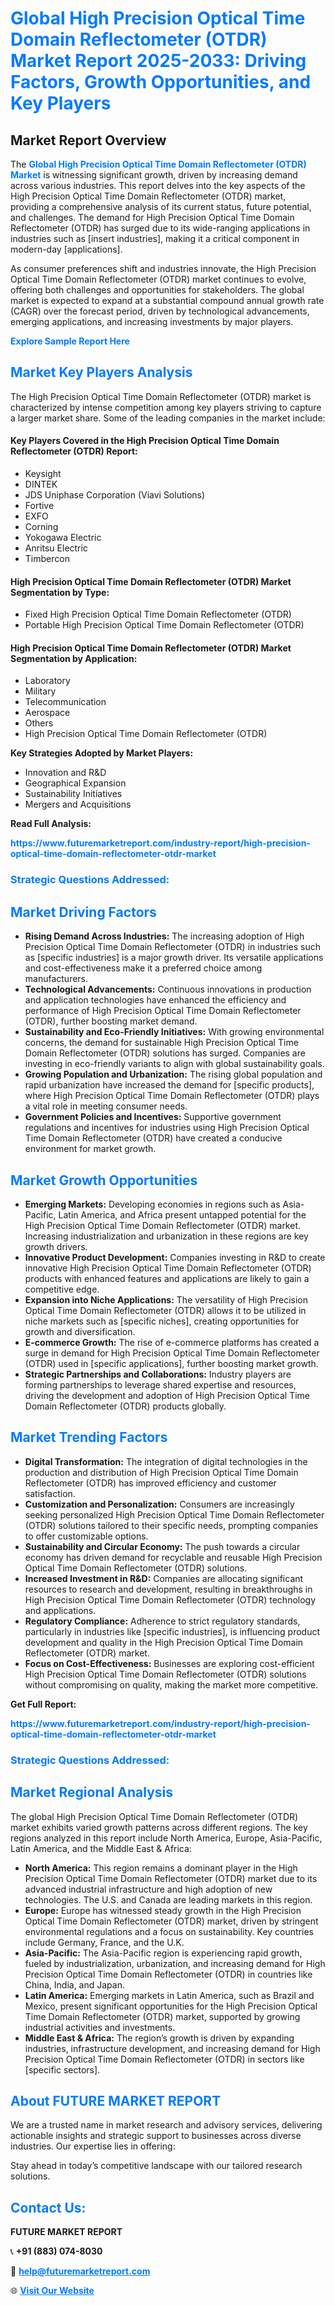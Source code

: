 <h1 style="color: #007BFF;">Global High Precision Optical Time Domain Reflectometer (OTDR) Market Report 2025-2033: Driving Factors, Growth Opportunities, and Key Players</h1>

<section id="overview">
<h2>Market Report Overview</h2>
<p>The <a href="https://www.futuremarketreport.com/industry-report/high-precision-optical-time-domain-reflectometer-otdr-market" style="color: #007BFF; text-decoration: none;"><strong>Global High Precision Optical Time Domain Reflectometer (OTDR) Market</strong></a> is witnessing significant growth, driven by increasing demand across various industries. This report delves into the key aspects of the High Precision Optical Time Domain Reflectometer (OTDR) market, providing a comprehensive analysis of its current status, future potential, and challenges. The demand for High Precision Optical Time Domain Reflectometer (OTDR) has surged due to its wide-ranging applications in industries such as [insert industries], making it a critical component in modern-day [applications].</p>
<p>As consumer preferences shift and industries innovate, the High Precision Optical Time Domain Reflectometer (OTDR) market continues to evolve, offering both challenges and opportunities for stakeholders. The global market is expected to expand at a substantial compound annual growth rate (CAGR) over the forecast period, driven by technological advancements, emerging applications, and increasing investments by major players.</p>
</section>

<section id="overview">
<p><a href="https://www.futuremarketreport.com/request-sample/reportId=124582" style="color: #007BFF; text-decoration: none;"><strong>Explore Sample Report Here</strong></a></p>
</section>

<section id="key-players">
<h2 style="color: #007BFF;">Market Key Players Analysis</h2>
<p>The High Precision Optical Time Domain Reflectometer (OTDR) market is characterized by intense competition among key players striving to capture a larger market share. Some of the leading companies in the market include:</p>
<h4>Key Players Covered in the High Precision Optical Time Domain Reflectometer (OTDR) Report:</h4>
<ul><li>Keysight</li><li>DINTEK</li><li>JDS Uniphase Corporation (Viavi Solutions)</li><li>Fortive</li><li>EXFO</li><li>Corning</li><li>Yokogawa Electric</li><li>Anritsu Electric</li><li>Timbercon</li></ul>
<h4>High Precision Optical Time Domain Reflectometer (OTDR) Market Segmentation by Type:</h4>
<ul><li>Fixed High Precision Optical Time Domain Reflectometer (OTDR)</li><li>Portable High Precision Optical Time Domain Reflectometer (OTDR)</li></ul>

<h4>High Precision Optical Time Domain Reflectometer (OTDR) Market Segmentation by Application:</h4>
<ul><li>Laboratory</li><li>Military</li><li>Telecommunication</li><li>Aerospace</li><li>Others</li><li>High Precision Optical Time Domain Reflectometer (OTDR)</li></ul>
<p><strong>Key Strategies Adopted by Market Players:</strong></p>
<ul>
<li>Innovation and R&D</li>
<li>Geographical Expansion</li>
<li>Sustainability Initiatives</li>
<li>Mergers and Acquisitions</li>
</ul>
</section>

<section>
<p><strong>Read Full Analysis: </strong></p><a href="https://www.futuremarketreport.com/industry-report/high-precision-optical-time-domain-reflectometer-otdr-market" style="color: #007BFF; text-decoration: none;"><strong>https://www.futuremarketreport.com/industry-report/high-precision-optical-time-domain-reflectometer-otdr-market</strong></a>
<h3 style="color: #007BFF;">Strategic Questions Addressed:</h3>
</section>

<section id="driving-factors">
<h2 style="color: #007BFF;">Market Driving Factors</h2>
<ul>
<li><strong>Rising Demand Across Industries:</strong> The increasing adoption of High Precision Optical Time Domain Reflectometer (OTDR) in industries such as [specific industries] is a major growth driver. Its versatile applications and cost-effectiveness make it a preferred choice among manufacturers.</li>
<li><strong>Technological Advancements:</strong> Continuous innovations in production and application technologies have enhanced the efficiency and performance of High Precision Optical Time Domain Reflectometer (OTDR), further boosting market demand.</li>
<li><strong>Sustainability and Eco-Friendly Initiatives:</strong> With growing environmental concerns, the demand for sustainable High Precision Optical Time Domain Reflectometer (OTDR) solutions has surged. Companies are investing in eco-friendly variants to align with global sustainability goals.</li>
<li><strong>Growing Population and Urbanization:</strong> The rising global population and rapid urbanization have increased the demand for [specific products], where High Precision Optical Time Domain Reflectometer (OTDR) plays a vital role in meeting consumer needs.</li>
<li><strong>Government Policies and Incentives:</strong> Supportive government regulations and incentives for industries using High Precision Optical Time Domain Reflectometer (OTDR) have created a conducive environment for market growth.</li>
</ul>
</section>

<section id="growth-opportunities">
<h2 style="color: #007BFF;">Market Growth Opportunities</h2>
<ul>
<li><strong>Emerging Markets:</strong> Developing economies in regions such as Asia-Pacific, Latin America, and Africa present untapped potential for the High Precision Optical Time Domain Reflectometer (OTDR) market. Increasing industrialization and urbanization in these regions are key growth drivers.</li>
<li><strong>Innovative Product Development:</strong> Companies investing in R&D to create innovative High Precision Optical Time Domain Reflectometer (OTDR) products with enhanced features and applications are likely to gain a competitive edge.</li>
<li><strong>Expansion into Niche Applications:</strong> The versatility of High Precision Optical Time Domain Reflectometer (OTDR) allows it to be utilized in niche markets such as [specific niches], creating opportunities for growth and diversification.</li>
<li><strong>E-commerce Growth:</strong> The rise of e-commerce platforms has created a surge in demand for High Precision Optical Time Domain Reflectometer (OTDR) used in [specific applications], further boosting market growth.</li>
<li><strong>Strategic Partnerships and Collaborations:</strong> Industry players are forming partnerships to leverage shared expertise and resources, driving the development and adoption of High Precision Optical Time Domain Reflectometer (OTDR) products globally.</li>
</ul>
</section>

<section id="trending-factors">
<h2 style="color: #007BFF;">Market Trending Factors</h2>
<ul>
<li><strong>Digital Transformation:</strong> The integration of digital technologies in the production and distribution of High Precision Optical Time Domain Reflectometer (OTDR) has improved efficiency and customer satisfaction.</li>
<li><strong>Customization and Personalization:</strong> Consumers are increasingly seeking personalized High Precision Optical Time Domain Reflectometer (OTDR) solutions tailored to their specific needs, prompting companies to offer customizable options.</li>
<li><strong>Sustainability and Circular Economy:</strong> The push towards a circular economy has driven demand for recyclable and reusable High Precision Optical Time Domain Reflectometer (OTDR) solutions.</li>
<li><strong>Increased Investment in R&D:</strong> Companies are allocating significant resources to research and development, resulting in breakthroughs in High Precision Optical Time Domain Reflectometer (OTDR) technology and applications.</li>
<li><strong>Regulatory Compliance:</strong> Adherence to strict regulatory standards, particularly in industries like [specific industries], is influencing product development and quality in the High Precision Optical Time Domain Reflectometer (OTDR) market.</li>
<li><strong>Focus on Cost-Effectiveness:</strong> Businesses are exploring cost-efficient High Precision Optical Time Domain Reflectometer (OTDR) solutions without compromising on quality, making the market more competitive.</li>
</ul>
</section>

<section>
<p><strong>Get Full Report: </strong></p><a href="https://www.futuremarketreport.com/industry-report/high-precision-optical-time-domain-reflectometer-otdr-market" style="color: #007BFF; text-decoration: none;"><strong>https://www.futuremarketreport.com/industry-report/high-precision-optical-time-domain-reflectometer-otdr-market</strong></a>
<h3 style="color: #007BFF;">Strategic Questions Addressed:</h3>
</section>


<section id="regional-analysis">
<h2 style="color: #007BFF;">Market Regional Analysis</h2>
<p>The global High Precision Optical Time Domain Reflectometer (OTDR) market exhibits varied growth patterns across different regions. The key regions analyzed in this report include North America, Europe, Asia-Pacific, Latin America, and the Middle East & Africa:</p>
<ul>
<li><strong>North America:</strong> This region remains a dominant player in the High Precision Optical Time Domain Reflectometer (OTDR) market due to its advanced industrial infrastructure and high adoption of new technologies. The U.S. and Canada are leading markets in this region.</li>
<li><strong>Europe:</strong> Europe has witnessed steady growth in the High Precision Optical Time Domain Reflectometer (OTDR) market, driven by stringent environmental regulations and a focus on sustainability. Key countries include Germany, France, and the U.K.</li>
<li><strong>Asia-Pacific:</strong> The Asia-Pacific region is experiencing rapid growth, fueled by industrialization, urbanization, and increasing demand for High Precision Optical Time Domain Reflectometer (OTDR) in countries like China, India, and Japan.</li>
<li><strong>Latin America:</strong> Emerging markets in Latin America, such as Brazil and Mexico, present significant opportunities for the High Precision Optical Time Domain Reflectometer (OTDR) market, supported by growing industrial activities and investments.</li>
<li><strong>Middle East & Africa:</strong> The region’s growth is driven by expanding industries, infrastructure development, and increasing demand for High Precision Optical Time Domain Reflectometer (OTDR) in sectors like [specific sectors].</li>
</ul>
</section>

<footer>
<h2 style="color: #007BFF;">About FUTURE MARKET REPORT</h2>
<p>We are a trusted name in market research and advisory services, delivering actionable insights and strategic support to businesses across diverse industries. Our expertise lies in offering:</p>

<p>Stay ahead in today’s competitive landscape with our tailored research solutions.</p>

<h2 style="color: #007BFF;">Contact Us:</h2>
<p><strong>FUTURE MARKET REPORT</strong></p>
<p>📞 <strong>+91 (883) 074-8030</strong></p>
<p>📧 <strong><a href="mailto:help@futuremarketreport.com" style="color: #007BFF;">help@futuremarketreport.com</a></strong></p>
<p>🌐 <strong><a href="https://www.futuremarketreport.com/" style="color: #007BFF;">Visit Our Website</a></strong></p>
</footer>